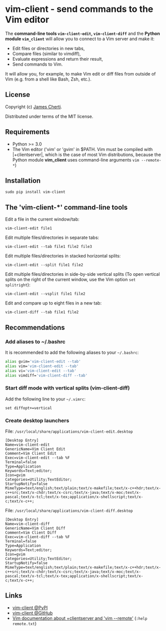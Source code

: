 # vim-client - send commands to the Vim editor

The **command-line tools `vim-client-edit`, `vim-client-diff`** and the **Python module `vim_client`** will allow you to connect to a Vim server and make it:
- Edit files or directories in new tabs,
- Compare files (similar to vimdiff),
- Evaluate expressions and return their result,
- Send commands to Vim.

It will allow you, for example, to make Vim edit or diff files from outside of Vim (e.g. from a shell like Bash, Zsh, etc.).

## License

Copyright (c) [James Cherti](https://www.jamescherti.com).

Distributed under terms of the MIT license.

## Requirements

- Python >= 3.0
- The Vim editor ('vim' or 'gvim' in $PATH. Vim must be compiled with |+clientserver|, which is the case of most Vim distributions, because the Python module **vim_client** uses command-line arguments `vim --remote-*`)

## Installation

```console
sudo pip install vim-client
```

## The 'vim-client-\*' command-line tools

Edit a file in the current window/tab:
```console
vim-client-edit file1
```

Edit multiple files/directories in separate tabs:
```console
vim-client-edit --tab file1 file2 file3
```

Edit multiple files/directories in stacked horizontal splits:
```console
vim-client-edit --split file1 file2
```

Edit multiple files/directories in side-by-side vertical splits (To open vertical splits on the right of the current window, use the Vim option `set splitright`):
```console
vim-client-edit --vsplit file1 file2
```

Edit and compare up to eight files in a new tab:
```console
vim-client-diff --tab file1 file2
```

## Recommendations

### Add aliases to ~/.bashrc

It is recommended to add the following aliases to your `~/.bashrc`:
```sh
alias gvim='vim-client-edit --tab'
alias vim='vim-client-edit --tab'
alias vi='vim-client-edit --tab'
alias vimdiff='vim-client-diff --tab'
```

### Start diff mode with vertical splits (vim-client-diff)

Add the following line to your `~/.vimrc`:
```viml
set diffopt+=vertical
```

### Create desktop launchers
File: `/usr/local/share/applications/vim-client-edit.desktop`
```
[Desktop Entry]
Name=vim-client-edit
GenericName=Vim Client Edit
Comment=Vim Client Edit
Exec=vim-client-edit --tab %F
Terminal=false
Type=Application
Keywords=Text;editor;
Icon=gvim
Categories=Utility;TextEditor;
StartupNotify=false
MimeType=text/english;text/plain;text/x-makefile;text/x-c++hdr;text/x-c++src;text/x-chdr;text/x-csrc;text/x-java;text/x-moc;text/x-pascal;text/x-tcl;text/x-tex;application/x-shellscript;text/x-c;text/x-c++;
```

File: `/usr/local/share/applications/vim-client-diff.desktop`
```
[Desktop Entry]
Name=vim-client-diff
GenericName=Vim Client Diff
Comment=Vim Client Diff
Exec=vim-client-diff --tab %F
Terminal=false
Type=Application
Keywords=Text;editor;
Icon=gvim
Categories=Utility;TextEditor;
StartupNotify=false
MimeType=text/english;text/plain;text/x-makefile;text/x-c++hdr;text/x-c++src;text/x-chdr;text/x-csrc;text/x-java;text/x-moc;text/x-pascal;text/x-tcl;text/x-tex;application/x-shellscript;text/x-c;text/x-c++;
```

## Links

- [vim-client @PyPI](https://pypi.org/project/vim-client/)
- [vim-client @GitHub](https://github.com/jamescherti/vim-client)
- [Vim documentation about +clientserver and 'vim \-\-remote'](http://vimdoc.sourceforge.net/htmldoc/remote.html) (`:help remote.txt`)
